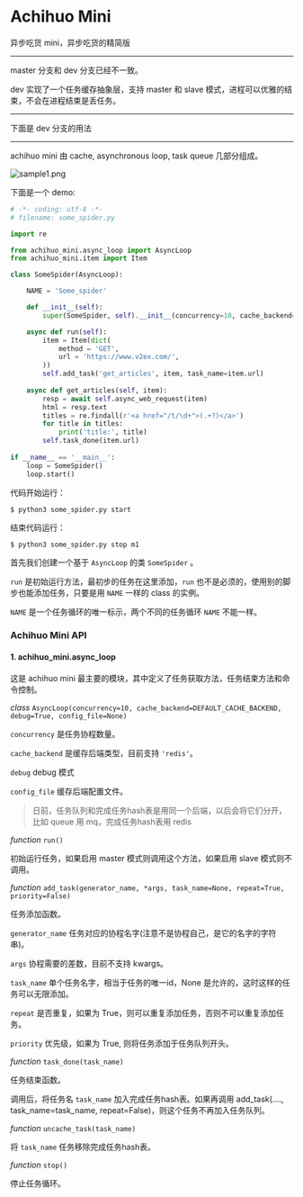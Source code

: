 
# Achihuo Mini

异步吃货 mini，异步吃货的精简版  

-----------

master 分支和 dev 分支已经不一致。

dev 实现了一个任务缓存抽象层，支持 master 和 slave 模式，进程可以优雅的结束，不会在进程结束是丢任务。

--------

下面是 dev 分支的用法

----------

achihuo mini 由 cache, asynchronous loop, task queue 几部分组成。

![sample1.png](http://git.lejent.cn/Spider/achihuo_mini/raw/dev/samle1.png)



下面是一个 demo:

```python
# -*- coding: utf-8 -*-
# filename: some_spider.py

import re

from achihuo_mini.async_loop import AsyncLoop
from achihuo_mini.item import Item

class SomeSpider(AsyncLoop):

    NAME = 'Some_spider'

    def __init__(self):
        super(SomeSpider, self).__init__(concurrency=10, cache_backend='redis')

    async def run(self):
        item = Item(dict(
            method = 'GET',
            url = 'https://www.v2ex.com/',
        ))
        self.add_task('get_articles', item, task_name=item.url)
        
    async def get_articles(self, item):
        resp = await self.async_web_request(item)
        html = resp.text
        titles = re.findall(r'<a href="/t/\d+">(.+?)</a>')
        for title in titles:
            print('title:', title)
        self.task_done(item.url)
    
if __name__ == '__main__':
    loop = SomeSpider()
    loop.start()
```

代码开始运行：

```shell
$ python3 some_spider.py start
```

结束代码运行：

```shell
$ python3 some_spider.py stop m1
```



首先我们创建一个基于 `AsyncLoop` 的类 `SomeSpider` 。

`run` 是初始运行方法，最初步的任务在这里添加，`run` 也不是必须的，使用别的脚步也能添加任务，只要是用 `NAME` 一样的 class 的实例。

`NAME` 是一个任务循环的唯一标示，两个不同的任务循环 `NAME` 不能一样。



### Achihuo Mini API

#### 1. achihuo_mini.async_loop 

这是 achihuo mini 最主要的模块，其中定义了任务获取方法，任务结束方法和命令控制。

_class_ `AsyncLoop(concurrency=10, cache_backend=DEFAULT_CACHE_BACKEND, debug=True, config_file=None)`

`concurrency` 是任务协程数量。

`cache_backend` 是缓存后端类型，目前支持 `'redis'`。

`debug` debug 模式

`config_file` 缓存后端配置文件。

>   日前，任务队列和完成任务hash表是用同一个后端，以后会将它们分开，比如 queue 用 mq，完成任务hash表用 redis

  

_function_ `run()`

初始运行任务，如果启用 master 模式则调用这个方法，如果启用 slave 模式则不调用。

  

_function_ `add_task(generator_name, *args, task_name=None, repeat=True, priority=False)`

任务添加函数。

`generator_name` 任务对应的协程名字(注意不是协程自己，是它的名字的字符串)。

`args` 协程需要的差数，目前不支持 kwargs。

`task_name` 单个任务名字，相当于任务的唯一id，None 是允许的，这时这样的任务可以无限添加。

`repeat` 是否重复，如果为 True，则可以重复添加任务，否则不可以重复添加任务。

`priority` 优先级，如果为 True, 则将任务添加于任务队列开头。

  

_function_ `task_done(task_name)`

任务结束函数。

调用后，将任务名 `task_name` 加入完成任务hash表。如果再调用 add_task(…., task_name=task_name, repeat=False)，则这个任务不再加入任务队列。

  

_function_ `uncache_task(task_name)`

将 `task_name` 任务移除完成任务hash表。



_function_ `stop()`

停止任务循环。





